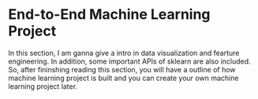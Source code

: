 # End-to-End Machine Learning Project
In this section, I am ganna give a intro in data visualization and fearture engineering. In addition, some important APIs of sklearn are also included. So, after fininshing reading this section, you will have a outline of how machine learning project is built and you can create your own machine learning project later. 

